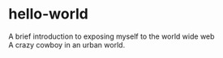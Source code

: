 # hello-world
A brief introduction to exposing myself to the world wide web   
A crazy cowboy in an urban world. 
